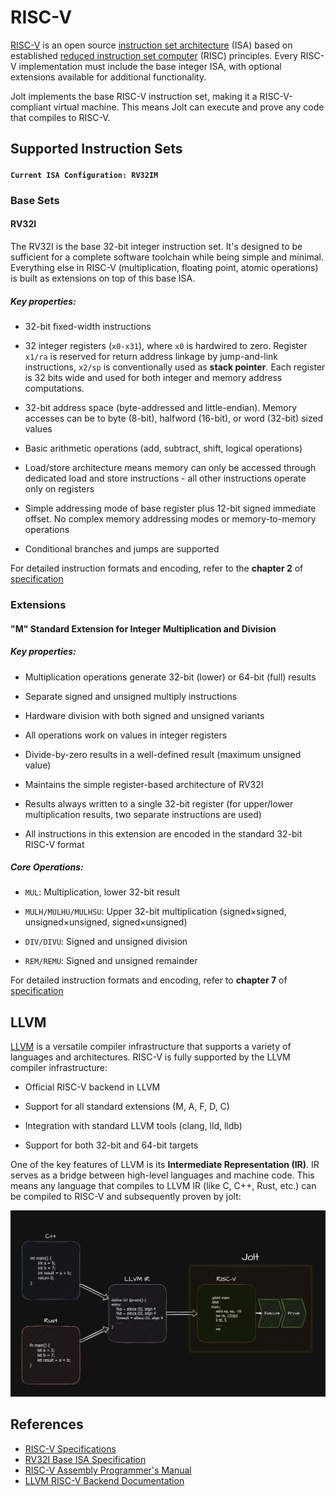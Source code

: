 # RISC-V

[RISC-V](https://en.wikipedia.org/wiki/RISC-V) is an open source [instruction set architecture](https://en.wikipedia.org/wiki/Instruction_set_architecture) (ISA) based on established [reduced instruction set computer](https://en.wikipedia.org/wiki/Reduced_instruction_set_computer) (RISC) principles. Every RISC-V implementation must include the base integer ISA, with optional extensions available for additional functionality.

Jolt implements the base RISC-V instruction set, making it a RISC-V-compliant virtual machine. This means Jolt can execute and prove any code that compiles to RISC-V.

## Supported Instruction Sets
#### **`Current ISA Configuration: RV32IM`**

### Base Sets
#### __RV32I__
The RV32I is the base 32-bit integer instruction set. It's designed to be sufficient for a complete software toolchain while being simple and minimal. Everything else in RISC-V (multiplication, floating point, atomic operations) is built as extensions on top of this base ISA.
##### Key properties:
- 32-bit fixed-width instructions

- 32 integer registers (`x0-x31`), where `x0` is hardwired to zero. Register `x1/ra` is reserved for return address linkage by jump-and-link instructions, `x2/sp` is conventionally used as __stack pointer__. Each register is 32 bits wide and used for both integer and memory address computations.

- 32-bit address space (byte-addressed and little-endian). Memory accesses can be to byte (8-bit), halfword (16-bit), or word (32-bit) sized values

- Basic arithmetic operations (add, subtract, shift, logical operations)

- Load/store architecture means memory can only be accessed through dedicated load and store instructions - all other instructions operate only on registers

- Simple addressing mode of base register plus 12-bit signed immediate offset. No complex memory addressing modes or memory-to-memory operations

- Conditional branches and jumps are supported

For detailed instruction formats and encoding, refer to the __chapter 2__ of [specification](https://riscv.org/wp-content/uploads/2019/12/riscv-spec-20191213.pdf)

### Extensions
#### __"M" Standard Extension for Integer Multiplication and Division__

##### Key properties:

- Multiplication operations generate 32-bit (lower) or 64-bit (full) results

- Separate signed and unsigned multiply instructions

- Hardware division with both signed and unsigned variants

- All operations work on values in integer registers

- Divide-by-zero results in a well-defined result (maximum unsigned value)

- Maintains the simple register-based architecture of RV32I

- Results always written to a single 32-bit register (for upper/lower multiplication results, two separate instructions are used)

- All instructions in this extension are encoded in the standard 32-bit RISC-V format

##### Core Operations:

- `MUL`: Multiplication, lower 32-bit result

- `MULH/MULHU/MULHSU`: Upper 32-bit multiplication (signed×signed, unsigned×unsigned, signed×unsigned)

- `DIV/DIVU`: Signed and unsigned division

- `REM/REMU`: Signed and unsigned remainder


For detailed instruction formats and encoding, refer to __chapter 7__ of [specification](https://riscv.org/wp-content/uploads/2019/12/riscv-spec-20191213.pdf)


## LLVM
[LLVM](https://llvm.org/) is a versatile compiler infrastructure that supports a variety of languages and architectures. RISC-V is fully supported by the LLVM compiler infrastructure:
- Official RISC-V backend in LLVM

- Support for all standard extensions (M, A, F, D, C)

- Integration with standard LLVM tools (clang, lld, lldb)

- Support for both 32-bit and 64-bit targets

One of the key features of LLVM is its __Intermediate Representation (IR)__. IR serves as a bridge between high-level languages and machine code.
This means any language that compiles to LLVM IR (like C, C++, Rust, etc.) can be compiled to RISC-V and subsequently proven by jolt:

![Compilation to RISC-V target](../imgs/compilation_to_riscv.png)

## References
- [RISC-V Specifications](https://riscv.org/technical/specifications/)
- [RV32I Base ISA Specification](https://github.com/riscv/riscv-isa-manual/releases/download/Ratified-IMAFDQC/riscv-spec-20191213.pdf)
- [RISC-V Assembly Programmer's Manual](https://github.com/riscv-non-isa/riscv-asm-manual/blob/main/src/asm-manual.adoc)
- [LLVM RISC-V Backend Documentation](https://llvm.org/docs/RISCVUsage.html)
